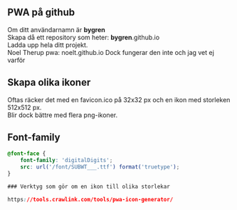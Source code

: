 ## PWA på github 

Om ditt användarnamn är **bygren**  
Skapa då ett repository som heter: **bygren**.github.io  
Ladda upp hela ditt projekt.  
Noel Therup pwa: noelt.github.io 
Dock fungerar den inte och jag vet ej varför

## Skapa olika ikoner
Oftas räcker det med en favicon.ico på 32x32 px och en ikon med storleken 512x512 px.  
Blir dock bättre med flera png-ikoner.  

## Font-family

```css
@font-face {
    font-family: 'digitalDigits';
    src: url('/font/SUBWT___.ttf') format('truetype');
}

### Verktyg som gör om en ikon till olika storlekar

https://tools.crawlink.com/tools/pwa-icon-generator/